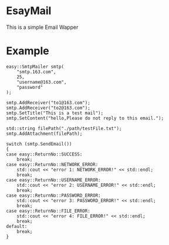 # EsayMail
This is a simple Email Wapper

# Example

	easy::SmtpMailer smtp(
		"smtp.163.com",
		25,
		"username@163.com",
		"password"
	);

	smtp.AddReceiver("to1@163.com");
	smtp.AddReceiver("to2@163.com");
	smtp.SetTitle("This is a test mail");
	smtp.SetContent("hello,Please do not reply to this email.");

	std::string filePath("./path/testFile.txt");
	smtp.AddAttachment(filePath);

	switch (smtp.SendEmail())
	{
	case easy::ReturnNo::SUCCESS:
		break;
	case easy::ReturnNo::NETWORK_ERROR:
		std::cout << "error 1: NETWORK_ERROR!" << std::endl;
		break;
	case easy::ReturnNo::USERNAME_ERROR:
		std::cout << "error 2: USERNAME_ERROR!" << std::endl;
		break;
	case easy::ReturnNo::PASSWORD_ERROR:
		std::cout << "error 3: PASSWORD_ERROR!" << std::endl;
		break;
	case easy::ReturnNo::FILE_ERROR:
		std::cout << "error 4: FILE_ERROR!" << std::endl;
		break;
	default:
		break;
	}
  
